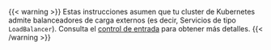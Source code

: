 ---
---
{{< warning >}}
Estas instrucciones asumen que tu cluster de Kubernetes admite balanceadores de carga externos (es decir, Servicios de tipo `LoadBalancer`).
Consulta el [control de entrada](/es/docs/tasks/traffic-management/ingress/ingress-control/#determining-the-ingress-ip-and-ports) para obtener más detalles.
{{< /warning >}}
